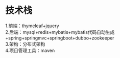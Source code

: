 # 技术栈
1.前端：thymeleaf+jquery\
2.后端：mysql+redis+mybatis+mybatis代码自动生成+spring+springmvc+springboot+dubbo+zookeeper\
3.架构：分布式架构\
4.项目管理工具：maven
